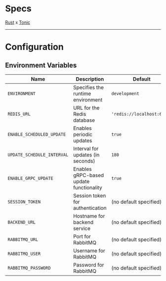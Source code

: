 # Specs

[Rust](https://www.rust-lang.org/) x [Tonic](https://docs.rs/tonic/latest/tonic/)
___
# Configuration
## Environment Variables

| Name                       | Description                             | Default                    | Type                          |
|----------------------------|-----------------------------------------|----------------------------|-------------------------------|
| `ENVIRONMENT`              | Specifies the runtime environment       | `development`              | `production` or `development` |
| `REDIS_URL`                | URL for the Redis database              | `'redis://localhost:6379'` | string                        |
| `ENABLE_SCHEDULED_UPDATE`  | Enables periodic updates                | `true`                     | boolean                       |
| `UPDATE_SCHEDULE_INTERVAL` | Interval for updates (in seconds)       | `180`                      | int                           | 
| `ENABLE_GRPC_UPDATE`       | Enables gRPC-based update functionality | `true`                     | boolean                       |
| `SESSION_TOKEN`            | Session token for authentication        | (no default specified)     | string                        |
| `BACKEND_URL`              | Hostname for backend service            | (no default specified)     | string                        |
| `RABBITMQ_URL`             | Port for RabbitMQ                       | (no default specified)     | string                        |
| `RABBITMQ_USER`            | Username for RabbitMQ                   | (no default specified)     | string                        |
| `RABBITMQ_PASSWORD`        | Password for RabbitMQ                   | (no default specified)     | string                        |
